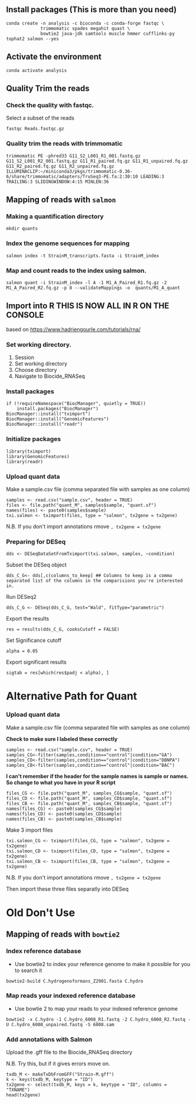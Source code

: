 ## Install packages (This is more than you need)
```{BASH}
conda create -n analysis -c bioconda -c conda-forge fastqc \
             trimmomatic spades megahit quast \
             bowtie2 java-jdk samtools muscle hmmer cufflinks-py tophat2 salmon --yes
 ```
 
 ## Activate the environment
 ```{BASH}
 conda activate analysis
 ```
 
## Quality Trim the reads
 
### Check the quality with fastqc.  

Select a subset of the reads
 
 ```{BASH}
 fastqc Reads.fastqc.gz
 ```

### Quality trim the reads with trimmomatic

```{BASH}
trimmomatic PE -phred33 G11_S2_L001_R1_001.fastq.gz G11_S2_L001_R2_001.fastq.gz G11_R1_paired.fq.gz G11_R1_unpaired.fq.gz G11_R2_paired.fq.gz G11_R2_unpaired.fq.gz ILLUMINACLIP:~/miniconda3/pkgs/trimmomatic-0.36-6/share/trimmomatic/adapters/TruSeq3-PE.fa:2:30:10 LEADING:3 TRAILING:3 SLIDINGWINDOW:4:15 MINLEN:36
```
## Mapping of reads with `salmon`

### Making a quantification directory
```{BASH}
mkdir quants
```

### Index the genome sequences for mapping 
```{BASH}
salmon index -t StrainM_transcripts.fasta -i StrainM_index
```

### Map and count reads to the index using salmon.
```{BASH}
salmon quant -i StrainM_index -l A -1 M1_A_Paired_R1.fq.gz -2 M1_A_Paired_R2.fq.gz -p 8 --validateMappings -o  quants/M1_A_quant
```
## Import into R THIS IS NOW ALL IN R ON THE CONSOLE
based on https://www.hadriengourle.com/tutorials/rna/

### Set working directory.

1. Session
2. Set working directory
3. Choose directory
4. Navigate to Biocide_RNASeq

### Install packages

```{R}
if (!requireNamespace("BiocManager", quietly = TRUE))
    install.packages("BiocManager")
BiocManager::install("tximport")
BiocManager::install("GenomicFeatures")
BiocManager::install("readr")
```

### Initialize packages
```{R}
library(tximport)
library(GenomicFeatures)
library(readr)
```

### Upload quant data

Make a sample.csv file (comma separated file with samples as one column)

```{R}
samples <- read.csv("sample.csv", header = TRUE)
files <- file.path("quant_M", samples$sample, "quant.sf")
names(files) <- paste0(samples$sample)
txi.salmon <- tximport(files, type = "salmon", tx2gene = tx2gene)
```
N.B. If you don't import annotations rmove `, tx2gene = tx2gene`

### Preparing for DESeq
```{BASH}
dds <- DESeqDataSetFromTximport(txi.salmon, samples, ~condition)
```
Subset the DESeq object
```{BASH}
dds_C_G<- dds[,c(columns_to_keep] ## Columns to keep is a comma separated list of the columns in the comparisions you're interested in.
```

Run DESeq2
```{BASH}
dds_C_G <- DESeq(dds_C_G, test="Wald", fitType="parametric")
```
Export the results
```{BASH}
res = results(dds_C_G, cooksCutoff = FALSE)
```
Set Significance cutoff
```{BASH}
alpha = 0.05
```
Export significant results
```{BASH}
sigtab = res[which(res$padj < alpha), ]
```

# Alternative Path for Quant

### Upload quant data

Make a sample.csv file (comma separated file with samples as one column)

**Check to make sure I labeled these correctly**
```{R}
samples <- read.csv("sample.csv", header = TRUE)
samples_CG<-filter(samples,condition=="control"|condition="GA")
samples_CD<-filter(samples,condition=="control"|condition="DBNPA")
samples_CB<-filter(samples,condition=="control"|condition="BAC")
```
**I can't remember if the header for the sample names is sample or names. So change to what you have in your R script**
```{R}
files_CG <- file.path("quant_M", samples_CG$sample, "quant.sf")
files_CD <- file.path("quant_M", samples_CD$sample, "quant.sf")
files_CB <- file.path("quant_M", samples_CB$sample, "quant.sf")
names(files_CG) <- paste0(samples_CG$sample)
names(files_CD) <- paste0(samples_CD$sample)
names(files_CB) <- paste0(samples_CB$sample)
```
Make 3 import files
```{R} 
txi.salmon_CG <- tximport(files_CG, type = "salmon", tx2gene = tx2gene)
txi.salmon_CD <- tximport(files_CD, type = "salmon", tx2gene = tx2gene)
txi.salmon_CB <- tximport(files_CB, type = "salmon", tx2gene = tx2gene)
```
N.B. If you don't import annotations rmove `, tx2gene = tx2gene`

Then import these three files separatly into DESeq


# Old Don't Use

## Mapping of reads with `bowtie2`
### Index reference database
- Use bowtie2 to index your reference genome to make it possible for you to search it
```{BASH}
bowtie2-build C.hydrogenoformans_Z2901.fasta C.hydro
```

### Map reads your indexed reference database
- Use bowtie 2 to map your reads to your indexed reference genome
```{BASH}
bowtie2 -x C.hydro -1 C.hydro_6008_R1.fastq -2 C.hydro_6008_R2.fastq -U C.hydro_6008_unpaired.fastq -S 6008.sam
```
### Add annotations with Salmon
Upload the .gff file to the Biocide_RNASeq directory

N.B. Try this, but if it gives errors move on.
```{R}
txdb_M <- makeTxDbFromGFF("Strain-M.gff")
k <- keys(txdb_M, keytype = "ID")
tx2gene <- select(txdb_M, keys = k, keytype = "ID", columns = "TXNAME")
head(tx2gene)
``` 


